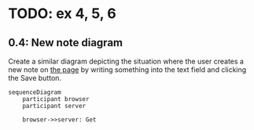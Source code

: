 # TODO: ex 4, 5, 6

## 0.4: New note diagram

Create a similar diagram depicting the situation where the user creates a new note on [the page](https://studies.cs.helsinki.fi/exampleapp/notes) by writing something into the text field and clicking the Save button.

```mermaid
sequenceDiagram
    participant browser
    participant server

    browser->>server: Get
```
